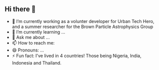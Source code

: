 ## Hi there 👋

<!--
**singh-aryan-1977/singh-aryan-1977** is a ✨ _special_ ✨ repository because its `README.md` (this file) appears on your GitHub profile.

Here are some ideas to get you started:

- 🔭 I’m currently working on ...
- 🌱 I’m currently learning ...
- 👯 I’m looking to collaborate on ...
- 🤔 I’m looking for help with ...
- 💬 Ask me about ...
- 📫 How to reach me: ...
- 😄 Pronouns: ...
- ⚡ Fun fact: ...
-->

- 🔭 I’m currently working as a volunter developer for Urban Tech Hero, and a summer researcher for the Brown Particle Astrophysics Group
- 🌱 I’m currently learning ...
- 💬 Ask me about ...
- 📫 How to reach me: 
- 😄 Pronouns: ...
- ⚡ Fun fact: I've lived in 4 countries! Those being Nigeria, India, Indonesia and Thailand. 
